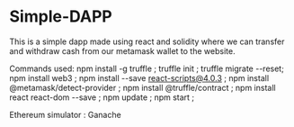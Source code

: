 # Simple-DAPP
This is a simple dapp made using react and solidity where we can transfer and withdraw cash from our metamask wallet to the website.

Commands used:
npm install -g truffle   ;
truffle init  ;
truffle migrate --reset;
npm install web3 ;
npm install --save react-scripts@4.0.3   ;
npm install @metamask/detect-provider ;
npm install @truffle/contract   ;
npm install react react-dom --save   ; 
npm update ;
npm start  ;

Ethereum simulator : Ganache
